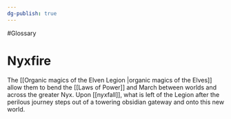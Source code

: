 ```yaml
---
dg-publish: true
---
```

#Glossary
# Nyxfire

The [[Organic magics of the Elven Legion |organic magics of the Elves]] allow them to bend the [[Laws of Power]] and March between worlds and across the greater Nyx. Upon [[nyxfall]], what is left of the Legion after the perilous journey steps out of a towering obsidian gateway and onto this new world.